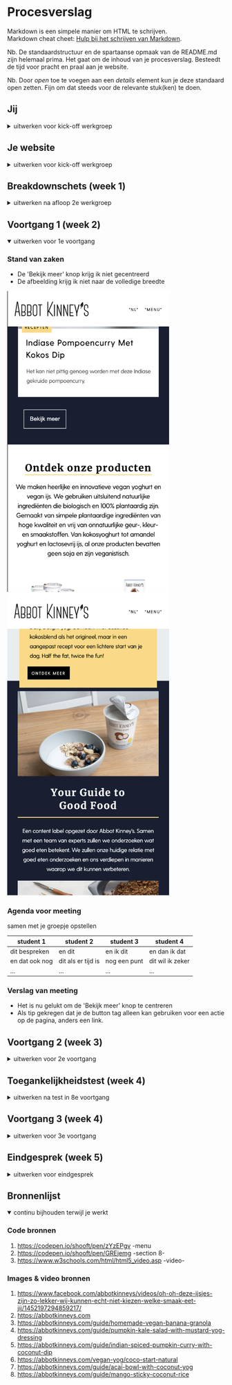 # Procesverslag
Markdown is een simpele manier om HTML te schrijven.  
Markdown cheat cheet: [Hulp bij het schrijven van Markdown](https://github.com/adam-p/markdown-here/wiki/Markdown-Cheatsheet).

Nb. De standaardstructuur en de spartaanse opmaak van de README.md zijn helemaal prima. Het gaat om de inhoud van je procesverslag. Besteedt de tijd voor pracht en praal aan je website.

Nb. Door *open* toe te voegen aan een *details* element kun je deze standaard open zetten. Fijn om dat steeds voor de relevante stuk(ken) te doen.





## Jij

<details>
<summary>uitwerken voor kick-off werkgroep</summary>

### Auteur:
Larissa Hartsteen

#### Je startniveau:
Blauw

#### Je focus:
Surface Plane
 
</details>





## Je website

<details>
<summary>uitwerken voor kick-off werkgroep</summary>

### Je opdracht:
https://abbotkinneys.com/nl/

#### Screenshot(s) van de eerste pagina (small screen): 
Home pagina  
<img src="images/screenshot_homepagina.png" width="375px" alt="home pagina">

#### Screenshot(s) van de tweede pagina (small screen):
Product pagina   
<img src="images/screenshot_productpagina.png" width="375px" alt="product pagina">
 
</details>



## Breakdownschets (week 1)

<details>
<summary>uitwerken na afloop 2e werkgroep</summary>

### de hele pagina: 
<!-- <img src="images/dummy-plaatje.jpg" width="375px" alt="breakdown van de hele pagina"> -->
<img src="images/screenshot_homepagina_verdeeld.png" width="375px" alt="breakdown van de hele home pagina">
<img src="images/screenshot_productpagina_verdeeld.png" width="375px" alt="breakdown van een product pagina">

### dynamisch deel (bijv menu): 
<img src="images/screenshot_menu.png" width="375px" alt="screenshot van menu">

<!-- ### wellicht nog een dynamisch deel (bijv filter):  -->
<!-- <img src="images/dummy-plaatje.jpg" width="375px" alt="breakdown van nog een dynamisch deel"> -->

</details>





## Voortgang 1 (week 2)

<details open>
<summary>uitwerken voor 1e voortgang</summary>

### Stand van zaken
- De 'Bekijk meer' knop krijg ik niet gecentreerd
- De afbeelding krijg ik niet naar de volledige breedte

<img src="images/screenshot_bekijkmeer_centreren.png" width="375px" alt="bekijk meer knop niet gecentreerd">
<img src="images/screenshot_afbeelding_breedte.png" width="375px" alt="afbeelding neemt niet de volledige breedte">



### Agenda voor meeting
samen met je groepje opstellen

| student 1      | student 2          | student 3    | student 4        |
| ---            | ---                | ---          | ---              |
| dit bespreken  | en dit             | en ik dit    | en dan ik dat    |
| en dat ook nog | dit als er tijd is | nog een punt | dit wil ik zeker |
| ...            | ...                | ...          | ...              |


### Verslag van meeting
- Het is nu gelukt om de 'Bekijk meer' knop te centreren
- Als tip gekregen dat je de button tag alleen kan gebruiken voor een actie op de pagina, anders een link.

</details>





## Voortgang 2 (week 3)

<details>
<summary>uitwerken voor 2e voortgang</summary>

### Stand van zaken
Dit ging goed:
- 2e pagina bijna klaar
- Animatie's toegevoegd aan website
- Begin gemaakt aan de dark-mode
<img src="images/Schermafbeelding_animaties.png" width="375px" alt="Animatie's toegevoegd aan website">

Dit was lastig:
- Het lukt niet om het logo op de 2e pagina kleiner te maken
- Ik wil een ander logo voor de dark-mode, dit is nog niet gelukt
<img src="images/Schermafbeelding_logo_groot.png" width="375px" alt="Logo op de 2e pagina te groot">
<img src="images/Schermafbeelding_logo_wit.png" width="375px" alt="Ander logo voor de dark-mode">



### Agenda voor meeting
samen met je groepje opstellen
| Anneke            |Yeliz              | Larissa           | Linsey            |
| ---               | ---               | ---               | ---               |
| Niets vragen maar | Vragen welke 2e   | Hoe verander je   | ?                 |
| misschien tijdens | pagina beter is   | het logo voor de  |                   |
| call wel          | om te maken       | dark-mode?        |                   |

### Verslag van meeting
hier na afloop snel de uitkomsten van de meeting vastleggen

- Het is is nu gelukt om het logo wit te krijgen in plaats van de afbeelding de hoeven veranderen
- In de les kijken hoe deze kleiner gemaakt kan worden

</details>





## Toegankelijkheidstest (week 4)

<details>
<summary>uitwerken na test in 8e voortgang</summary>

### Bevindingen
Lijst met je bevindingen die in de test naar voren kwamen:
- Kleine knopjes zijn niet toegankelijk
- Hoge contrasten zijn nodig voor mensen met kleurenblindheid
- Een kleine font-size is niet toegankelijk genoeg
<!-- - Als iets met een touchpad werkt hoeft het niet te betekenen dat het ook met een muis werkt -->
<!-- - De icoontjes onder aan de ingrediënten lijst zijn moeilijk te zien in light-mode vanwege het contrast -->


<!-- - spasme/parkinson
    moelijk touchpad nog moeilijker met muis
    eerste stand prima te doen
    hoogste stand niet te doen
    de linkjes misschien iets te klein maar was nog makkelijk klikbaar in eerste stand

- color #0779P (geel)
    alles goed te zien, kleuren contast prima 

- peripheral field loss #0775p stipje doorheenkijken
    zelf met en zonder bril niets goed te zien
    testpersonen konden het prima zien, niets te klagen

- central field loss AMD #200774 stipje in het midden
    wat moeilijker kan er nu natuurlijk doorheen kijken

- combined loss diabetic eye disease #200773 vlekjes
    lastig maar goed te zien

- low contrast 
    icoontjes moeilijk te zien
    zwart op geel wat lastig

- voice over??? -->

#### Kleine knopjes zijn niet toegankelijk
Met het spasme/parkinson apparaat was het op de eerste stand goed te doen om op de knoppen te klikken, op de linkjes in de tekst ging dit lastiger. Op de hogere standen was het lastig om op deze te klikken. 

Dit kan opgelost worden door de knoppen en linkjes wat groter te maken. Door padding toe te voegen wordt de ruimte om te klikken groter. 


#### Hoge contrasten zijn nodig voor mensen met kleurenblindheid 
Met de 'color #0779P' bril was alles goed te zien en het contrast tussen de kleuren was prima. Met de 'low contrast' bril was het lastig om het zwart op een gele achtergrond te zien, dit was vooral bij de icoontjes onder de ingrediënten lijst (in dark-mode).

Dit kan opgelost worden door de website door een contrast checker te halen en de moeilijk zichtbare onderdelen van kleur te veranderen.


#### Een kleine font-size is niet toegankelijk genoeg
Ik heb met de 'peripheral field loss #0775p' bril getest. De testperoon kon de tekst met deze bril duidelijk lezen. Ook heb ik ook met de 'central field loss AMD #200774' bril getest. Hiermee was het moeilijker om de tekst te lezen, dit was lastig om te testen, omdat je er nu zelf omheen kan kijken. Verder heb ik de 'combined loss diabetic eye disease #200773' bril gebruikt. Hiermee kon de testpersoon de tekst goed lezen en was hier niets op aan te merken.

Dit kan opgelost worden door een functie aan de webite toe te voegen waarmee de gebruiker de grootte van de tekst kan wijzigen.


#### 
Hier korte omschrijving (met indien nodig een afbeelding)

Hier een omschrijving van hoe het opgelost kan worden (met indien nodig een afbeelding)

</details>





## Voortgang 3 (week 4)

<details>
<summary>uitwerken voor 3e voortgang</summary>

### Stand van zaken
Dit ging goed:
- Dark-mode is af en is nu efficienter aangesproken in de @media
- Het is gelukt om het logo op de 2e pagina kleiner te maken en veranderd nu mee in kleur met de dark-mode

Dit was lastig:
- De footer is versprongen op de 2e pagina
- Ik moet de surface plane nog wat verder uitwerken
<img src="images/Schermafbeelding_footer.png" width="375px" alt="De footer is versprongen op de 2e pagina">

### Agenda voor meeting
samen met je groepje opstellen

| Anneke            |Yeliz              | Larissa           | Linsey            |
| ---               | ---               | ---               | ---               |
| Wil vragen of er  | Vragen of het     | Heeft probleem    | Wil ook tips      |
| handige tips zijn | hamburgermenu     | dat de footer is  | krijgen over hoe  |
| om je css netter  | onder de DOM      | versprongen op de | je je css netter  |
| te maken          | manipulatie valt  | tweede pagina     | kan maken         |


### Verslag van meeting
hier na afloop snel de uitkomsten van de meeting vastleggen

- Het probleem van mijn footer die versprongen was is opgelost
- Wij hebben een aantal tips gekregen over hoe wij onze css netter kunnen maken 

</details>





## Eindgesprek (week 5)

<details>
<summary>uitwerken voor eindgesprek</summary>

### Stand van zaken
hier dit ging goed & dit was lastig (neem ook screenshots op van delen van je website en code)

### Screenshot(s)

hier screenshot(s) van je eindresultaat

</details>





## Bronnenlijst

<details open>
<summary>continu bijhouden terwijl je werkt</summary>

### Code bronnen
1. https://codepen.io/shooft/pen/zYzEPgv -menu
2. https://codepen.io/shooft/pen/GREjemg -section 8-
3. https://www.w3schools.com/html/html5_video.asp -video-


### Images & video bronnen
1. https://www.facebook.com/abbotkinneys/videos/oh-oh-deze-ijsjes-zijn-zo-lekker-wij-kunnen-echt-niet-kiezen-welke-smaak-eet-jij/1452197294859217/
2. https://abbotkinneys.com
3. https://abbotkinneys.com/guide/homemade-vegan-banana-granola
4. https://abbotkinneys.com/guide/pumpkin-kale-salad-with-mustard-yog-dressing
5. https://abbotkinneys.com/guide/indian-spiced-pumpkin-curry-with-coconut-dip
6. https://abbotkinneys.com/vegan-yog/coco-start-natural
7. https://abbotkinneys.com/guide/acaï-bowl-with-coconut-yog
8. https://abbotkinneys.com/guide/mango-sticky-coconut-rice

</details>